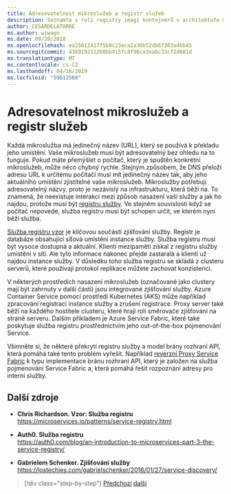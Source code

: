 ```yaml
---
title: Adresovatelnost mikroslužeb a registr služeb
description: Seznamte s rolí registry imagí kontejnerů v architektuře mikroslužeb.
author: CESARDELATORRE
ms.author: wiwagn
ms.date: 09/20/2018
ms.openlocfilehash: ea25612417f5b0c23eca2a36b52db6f303a4bb45
ms.sourcegitcommit: 438919211260bb415fc8f96ca3eabc33cf2d681d
ms.translationtype: MT
ms.contentlocale: cs-CZ
ms.lasthandoff: 04/16/2019
ms.locfileid: "59612560"
---
```

# <a name="microservices-addressability-and-the-service-registry"></a>Adresovatelnost mikroslužeb a registr služeb

Každá mikroslužba má jedinečný název (URL), který se používá k překladu jeho umístění. Vaše mikroslužeb musí být adresovatelný bez ohledu na to funguje. Pokud máte přemýšlet o počítač, který je spuštěn konkrétní mikroslužeb, může něco chybný rychle. Stejným způsobem, že DNS přeloží adresu URL k určitému počítači musí mít jedinečný název tak, aby jeho aktuálního umístění zjistitelné vaše mikroslužeb. Mikroslužby potřebují adresovatelný názvy, proto je nezávislý na infrastrukturu, která běží na. To znamená, že neexistuje interakci mezi způsob nasazení vaší služby a jak ho najdou, protože musí být [registru služby](https://microservices.io/patterns/service-registry.html). Ve stejném souvislosti když se počítač nepovede, služba registru musí být schopen určit, ve kterém nyní běží služba.

[Služba registru vzor](https://microservices.io/patterns/service-registry.html) je klíčovou součástí zjišťování služby. Registr je databáze obsahující síťová umístění instance služby. Služba registru musí být vysoce dostupná a aktuální. Klienti mezipaměti získal z registru služby umístění v síti. Ale tyto informace nakonec přejde zastaralá a klienti už najdou instance služby. V důsledku toho služba registru se skládá z clusteru serverů, které používají protokol replikace můžete zachovat konzistenci.

V některých prostředích nasazení mikroslužeb (označované jako clustery mají být zahrnuty v další části) jsou integrované zjišťování služby. Azure Container Service pomocí prostředí Kubernetes (AKS) může například zpracování registraci instance služby a zrušení registrace. Proxy server také běží na každého hostitele clusteru, které hrají roli směrovače zjišťování na straně serveru. Dalším příkladem je Azure Service Fabric, které také poskytuje služba registru prostřednictvím jeho out-of-the-box pojmenování Service.

Všimněte si, že některé překrytí registru služby a model brány rozhraní API, která pomáhá také tento problém vyřešit. Například [reverzní Proxy Service Fabric](https://docs.microsoft.com/azure/service-fabric/service-fabric-reverseproxy) k typu implementace bránu rozhraní API, který je založen na služba pojmenování Service Fabric a, která pomáhá řešit rozpoznání adresy pro interní služby.

## <a name="additional-resources"></a>Další zdroje

- **Chris Richardson. Vzor: Služba registru** \
  <https://microservices.io/patterns/service-registry.html>

- **Auth0. Služba registru** \
  <https://auth0.com/blog/an-introduction-to-microservices-part-3-the-service-registry/>

- **Gabrielem Schenker. Zjišťování služby** \
  <https://lostechies.com/gabrielschenker/2016/01/27/service-discovery/>

>[!div class="step-by-step"]
>[Předchozí](maintain-microservice-apis.md)
>[další](microservice-based-composite-ui-shape-layout.md)
